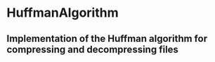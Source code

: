 # HuffmanAlgorithm

## Implementation of the Huffman algorithm for compressing and decompressing files
